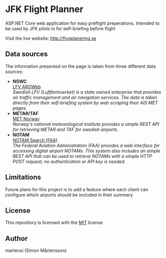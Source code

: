 # JFK Flight Planner
ASP.NET Core web application for easy preflight preperations. Intended to be used by JFK pilots in for self-briefing before flight

Visit the live website: http://flygplanering.se

## Data sources

The information presented on the page is taken from three different data sources:

* **NSWC**  
  [LFV AROWeb](https://aro.lfv.se/)  
  *Swedish LFV (Luftfartsverket) is a state owned enterprise that provides air traffic management and air navigation services. The data is taken directly from their self-briefing system by web scraping their AIS MET pages.*  
* **METAR/TAF**  
  [MET Norway](https://api.met.no/weatherapi/tafmetar/1.0/documentation)  
  *Norway's national meteorological institute provides a simple REST API for retrieving METAR and TAF for swedish airports.*  
* **NOTAM**  
  [NOTAM Search (FAA)](https://notams.aim.faa.gov/notamSearch)  
  *The Federal Aviation Administration (FAA) provides a web interface for accessing digital airport NOTAMs. This system also includes an simple REST API that can be used to retrieve NOTAMs with a simple HTTP POST request; no authentication or API key is needed.*

## Limitations

Future plans for this project is to add a feature where each client can configure which airports should be included in their summary

## License

This repository is licensed with the [MIT](LICENSE) license

## Author

martensi (Simon Mårtensson)
